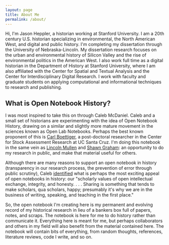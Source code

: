 ```yaml
---
layout: page
title: About Me
permalink: /about/
---
```


Hi, I'm Jason Heppler, a historian working at Stanford University. I am a 20th century U.S. historian specializing in environmental, the North American West, and digital and public history. I'm completing my dissertation through the University of Nebraska-Lincoln. My dissertation research focuses on the urban and environmental history of Silicon Valley and the rise of environmental politics in the American West. I also work full time as a digital historian in the Department of History at Stanford University, where I am also affiliated with the Center for Spatial and Textual Analysis and the Center for Interdisciplinary Digital Research. I work with faculty and graduate students on applying computational and informational techniques to research and publishing.

## What is Open Notebook History?

I was most inspired to take this on through Caleb McDaniel. Caleb and a small set of historians are experimenting with the idea of Open Notebook History, drawing on a similar and slightly more mature movement in the sciences known as Open Lab Notebooks. Perhaps the best known proponent of this is [Carl Boettiger](http://carlboettiger.info/2012/09/28/Welcome-to-my-lab-notebook.html), a post-doctoral researcher in the Center for Stock Assessment Research at UC Santa Cruz. I'm doing this notebook in the same vein as [Lincoln Mullen](http://electricarchaeology.ca/2015/10/06/an-elegant-open-notebook/) and [Shawn Graham](http://electricarchaeology.ca/2015/10/06/an-elegant-open-notebook/): an opportunity to do my research in public, and make that material useful for others.

Although there are many reasons to support an open notebook in history (transparency in our research process, the prevention of error through public scrutiny), Caleb [identified](http://wcm1.web.rice.edu/open-notebook-history.html) what is perhaps the most exciting appeal of open notebooks in history: our "scholarly values of open intellectual exchange, integrity, and honesty. . . . Sharing is something that tends to make scholars, qua scholars, happy; presumably it's why we are in the business of writing, speaking, and teaching in the first place."

So, the open notebook I'm creating here is my permanent and evolving record of my historical research in lieu of a bankers box full of papers, notes, and scraps. The notebook is here for me to do history rather than communicate it. Everything here is meant for me, but perhaps collaborators and others in my field will also benefit from the material contained here. The notebook will contain bits of everything, from random thoughts, references, literature reviews, code I write, and so on.

